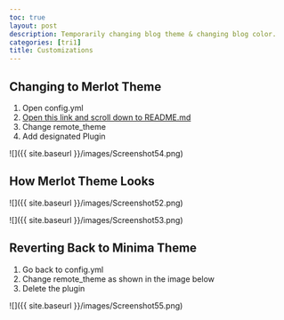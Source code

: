 ```yaml
---
toc: true
layout: post
description: Temporarily changing blog theme & changing blog color.
categories: [tri1]
title: Customizations 
---
```


## Changing to Merlot Theme

1. Open config.yml
2. [Open this link and scroll down to README.md](https://github.com/pages-themes/merlot)
3. Change remote_theme
4. Add designated Plugin

![]({{ site.baseurl }}/images/Screenshot54.png)

## How Merlot Theme Looks

![]({{ site.baseurl }}/images/Screenshot52.png)

![]({{ site.baseurl }}/images/Screenshot53.png)

## Reverting Back to Minima Theme

1. Go back to config.yml
2. Change remote_theme as shown in the image below 
3. Delete the plugin

![]({{ site.baseurl }}/images/Screenshot55.png)